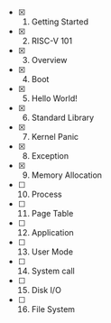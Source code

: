 - [x] 01. Getting Started 
- [x] 02. RISC-V 101 
- [x] 03. Overview
- [x] 04. Boot
- [x] 05. Hello World!
- [x] 06. Standard Library 
- [x] 07. Kernel Panic
- [x] 08. Exception
- [x] 09. Memory Allocation
- [ ] 10. Process
- [ ] 11. Page Table 
- [ ] 12. Application
- [ ] 13. User Mode
- [ ] 14. System call
- [ ] 15. Disk I/O 
- [ ] 16. File System
